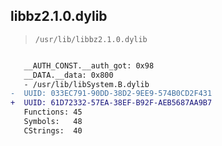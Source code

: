 ## libbz2.1.0.dylib

> `/usr/lib/libbz2.1.0.dylib`

```diff

   __AUTH_CONST.__auth_got: 0x98
   __DATA.__data: 0x800
   - /usr/lib/libSystem.B.dylib
-  UUID: 033EC791-90DD-38D2-9EE9-574B0CD2F431
+  UUID: 61D72332-57EA-38EF-B92F-AEB5687AA9B7
   Functions: 45
   Symbols:   48
   CStrings:  40

```
